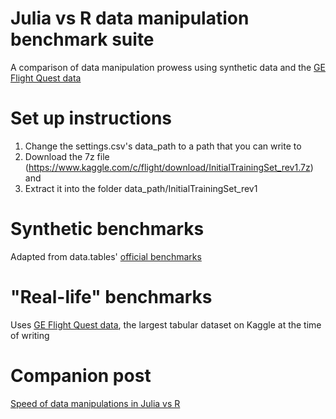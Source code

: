 # Julia vs R data manipulation benchmark suite
A comparison of data manipulation prowess using synthetic data and the [GE Flight Quest data](https://www.kaggle.com/c/flight/data)

# Set up instructions
1. Change the settings.csv's data_path to a path that you can write to
2. Download the 7z file (https://www.kaggle.com/c/flight/download/InitialTrainingSet_rev1.7z) and 
3. Extract it into the folder data_path/InitialTrainingSet_rev1

# Synthetic benchmarks
Adapted from data.tables' [official benchmarks](https://github.com/Rdatatable/data.table/wiki/Benchmarks-:-Grouping#code-to-reproduce-the-timings-above-)

# "Real-life" benchmarks
Uses [GE Flight Quest data](https://www.kaggle.com/c/flight/data), the largest tabular dataset on Kaggle at the time of writing

# Companion post
[Speed of data manipulations in Julia vs R](https://www.codementor.io/zhuojiadai/speed-of-data-manipulation-in-julia-vs-r-cd7praapv)
